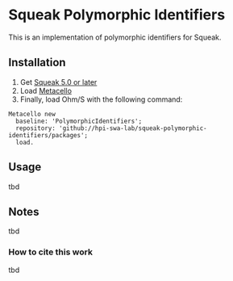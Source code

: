 # Squeak Polymorphic Identifiers 

This is an implementation of polymorphic identifiers for Squeak.

## Installation
1. Get [Squeak 5.0 or later](http://www.squeak.org)
2. Load [Metacello](https://github.com/Metacello/metacello)
3. Finally, load Ohm/S with the following command:

```Smalltalk
Metacello new
  baseline: 'PolymorphicIdentifiers';
  repository: 'github://hpi-swa-lab/squeak-polymorphic-identifiers/packages';
  load.
```

## Usage
tbd

## Notes
tbd

### How to cite this work
tbd
